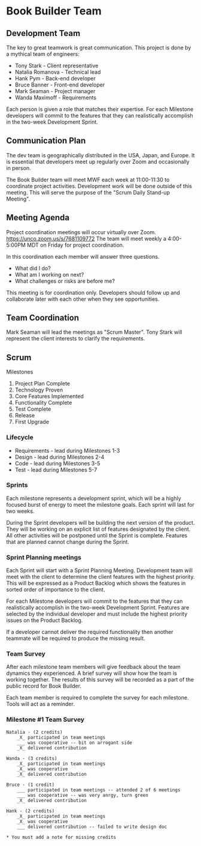 # Book Builder Team

## Development Team

The key to great teamwork is great communication.  This project is done by a mythical 
team of engineers:

* Tony Stark - Client representative
* Natalia Romanova - Technical lead
* Hank Pym - Back-end developer
* Bruce Banner - Front-end developer
* Mark Seaman - Project manager
* Wanda Maximoff - Requirements

Each person is given a role that matches their expertise. For each Milestone developers will
commit to the features that they can realistically accomplish in the two-week 
Development Sprint.

## Communication Plan

The dev team is geographically distributed in the USA, Japan, and Europe.
It is essential that developers meet up regularly over Zoom and occasionally in person.

The Book Builder team will meet MWF each week at 11:00-11:30 to coordinate 
project activities.  Development work will be done outside of this meeting.
This will serve the
purpose of the "Scrum Daily Stand-up Meeting".

## Meeting Agenda

Project coordination meetings will occur virtually over Zoom.  https://unco.zoom.us/s/7681109772
The team will meet weekly a 4:00-5:00PM MDT on Friday for project coordination.

In this coordination each member will answer three questions.

* What did I do?
* What am I working on next?
* What challenges or risks are before me?

This meeting is for coordination only.  Developers should follow up and collaborate
later with each other when they see opportunities.

## Team Coordination

Mark Seaman will lead the meetings as "Scrum Master".  Tony Stark will represent the
client interests to clarify the requirements.


## Scrum

Milestones

1. Project Plan Complete
2. Technology Proven
3. Core Features Implemented
4. Functionality Complete
5. Test Complete
6. Release
7. First Upgrade

### Lifecycle

* Requirements - lead during Milestones 1-3
* Design - lead during Milestones 2-4
* Code - lead during Milestones 3-5
* Test  - lead during Milestones 5-7

### Sprints

Each milestone represents a development sprint, which will be a highly focused burst 
of energy to meet the milestone goals.  Each sprint will last for two weeks.

During the Sprint developers will be building the next version of the product.  They will
be working on an explicit list of features designated by the client.  All other activities
will be postponed until the Sprint is complete.  Features that are planned cannot change 
during the Sprint.

### Sprint Planning meetings

Each Sprint will start with a Sprint Planning Meeting.  Development team will meet with 
the client to determine the client features with the highest priority.  This will be 
expressed as a Product Backlog which shows the features in sorted order of importance to 
the client.

For each Milestone developers will
commit to the features that they can realistically accomplish in the two-week 
Development Sprint.  Features are selected by the individual developer and must include 
the highest priority issues on the Product Backlog.

If a developer cannot deliver the required functionality then another teammate will be 
required to produce the missing result.

### Team Survey

After each milestone team members will give feedback about the team dynamics they
experienced. A brief survey will show how the team is working together.  The results of this 
survey will be recorded as a part of the public record for Book Builder.  

Each team member is required to complete the survey for each milestone.  Tools will act as
a reminder.

### Milestone #1 Team Survey

    Natalia - (2 credits)
        _X_ participated in team meetings
        ___ was cooperative -- bit on arrogant side
        _X_ delivered contribution
        
    Wanda - (3 credits)
        _X_ participated in team meetings
        _X_ was cooperative
        _X_ delivered contribution
        
    Bruce - (1 credit)
        ___ participated in team meetings -- attended 2 of 6 meetings
        ___ was cooperative -- was very anrgy, turn green
        _X_ delivered contribution
        
    Hank - (2 credits)
        _X_ participated in team meetings
        _X_ was cooperative
        ___ delivered contribution -- failed to write design doc
        
    * You must add a note for missing credits
        
